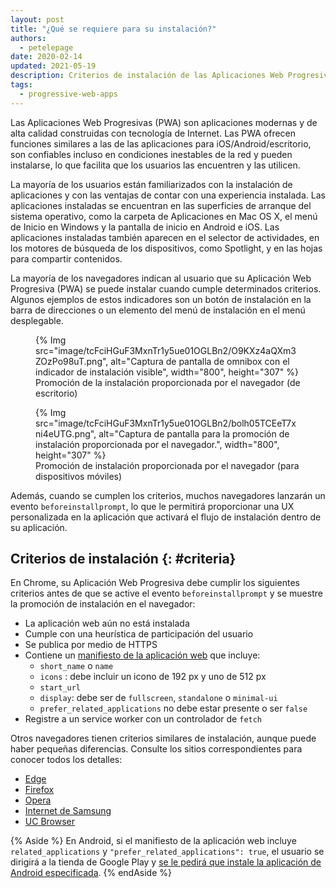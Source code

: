 ```yaml
---
layout: post
title: "¿Qué se requiere para su instalación?"
authors:
  - petelepage
date: 2020-02-14
updated: 2021-05-19
description: Criterios de instalación de las Aplicaciones Web Progresivas.
tags:
  - progressive-web-apps
---
```


Las Aplicaciones Web Progresivas (PWA) son aplicaciones modernas y de alta calidad construidas con tecnología de Internet. Las PWA ofrecen funciones similares a las de las aplicaciones para iOS/Android/escritorio, son confiables incluso en condiciones inestables de la red y pueden instalarse, lo que facilita que los usuarios las encuentren y las utilicen.

La mayoría de los usuarios están familiarizados con la instalación de aplicaciones y con las ventajas de contar con una experiencia instalada. Las aplicaciones instaladas se encuentran en las superficies de arranque del sistema operativo, como la carpeta de Aplicaciones en Mac OS X, el menú de Inicio en Windows y la pantalla de inicio en Android e iOS. Las aplicaciones instaladas también aparecen en el selector de actividades, en los motores de búsqueda de los dispositivos, como Spotlight, y en las hojas para compartir contenidos.

La mayoría de los navegadores indican al usuario que su Aplicación Web Progresiva (PWA) se puede instalar cuando cumple determinados criterios. Algunos ejemplos de estos indicadores son un botón de instalación en la barra de direcciones o un elemento del menú de instalación en el menú desplegable.

<div class="w-columns">
  <figure id="browser-install-promo">{% Img src="image/tcFciHGuF3MxnTr1y5ue01OGLBn2/O9KXz4aQXm3ZOzPo98uT.png", alt="Captura de pantalla de omnibox con el indicador de instalación visible", width="800", height="307" %} <figcaption> Promoción de la instalación proporcionada por el navegador (de escritorio) </figcaption></figure>
  <figure>{% Img src="image/tcFciHGuF3MxnTr1y5ue01OGLBn2/bolh05TCEeT7xni4eUTG.png", alt="Captura de pantalla para la promoción de instalación proporcionada por el navegador.", width="800", height="307" %} <figcaption> Promoción de instalación proporcionada por el navegador (para dispositivos móviles) </figcaption></figure>
</div>

Además, cuando se cumplen los criterios, muchos navegadores lanzarán un evento `beforeinstallprompt`, lo que le permitirá proporcionar una UX personalizada en la aplicación que activará el flujo de instalación dentro de su aplicación.

## Criterios de instalación {: #criteria}

En Chrome, su Aplicación Web Progresiva debe cumplir los siguientes criterios antes de que se active el evento `beforeinstallprompt` y se muestre la promoción de instalación en el navegador:

- La aplicación web aún no está instalada
- Cumple con una heurística de participación del usuario
- Se publica por medio de HTTPS
- Contiene un [manifiesto de la aplicación web](/add-manifest/) que incluye:
    - `short_name` o `name`
    - `icons` : debe incluir un icono de 192 px y uno de 512 px
    - `start_url`
    - `display`: debe ser de `fullscreen`, `standalone` o `minimal-ui`
    - `prefer_related_applications` no debe estar presente o ser `false`
- Registre a un service worker con un controlador de `fetch`

Otros navegadores tienen criterios similares de instalación, aunque puede haber pequeñas diferencias. Consulte los sitios correspondientes para conocer todos los detalles:

- [Edge](https://docs.microsoft.com/microsoft-edge/progressive-web-apps#requirements)
- [Firefox](https://developer.mozilla.org/docs/Web/Progressive_web_apps/Installable_PWAs)
- [Opera](https://dev.opera.com/articles/installable-web-apps/)
- [Internet de Samsung](https://hub.samsunginter.net/docs/ambient-badging/)
- [UC Browser](https://plus.ucweb.com/docs/pwa/docs-en/zvrh56)

{% Aside %} En Android, si el manifiesto de la aplicación web incluye `related_applications` y `"prefer_related_applications": true`, el usuario se dirigirá a la tienda de Google Play y [se le pedirá que instale la aplicación de Android especificada](https://developers.google.com/web/fundamentals/app-install-banners/native). {% endAside %}
